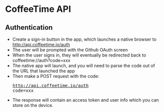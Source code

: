 CoffeeTime API
==============

## Authentication

* Create a sign-in button in the app, which launches a native browser to http://api.coffeetime.io/auth
* The user will be prompted with the Github OAuth screen
* When the user signs in, they will eventually be redirected back to coffeetime://auth?code=xxx
* The native app will launch, and you will need to parse the code out of the URL that launched the app
* Then make a POST request with the code: <pre>http://api.coffeetime.io/auth
code=xxx</pre>
* The response will contain an access token and user info which you can store on the device.


